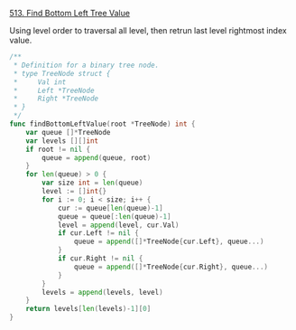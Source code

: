 [513. Find Bottom Left Tree Value]

Using level order to traversal all level, then retrun last level rightmost index value.

```go
/**
 * Definition for a binary tree node.
 * type TreeNode struct {
 *     Val int
 *     Left *TreeNode
 *     Right *TreeNode
 * }
 */
func findBottomLeftValue(root *TreeNode) int {
	var queue []*TreeNode
	var levels [][]int
	if root != nil {
		queue = append(queue, root)
	}
	for len(queue) > 0 {
		var size int = len(queue)
		level := []int{}
		for i := 0; i < size; i++ {
			cur := queue[len(queue)-1]
			queue = queue[:len(queue)-1]
			level = append(level, cur.Val)
			if cur.Left != nil {
				queue = append([]*TreeNode{cur.Left}, queue...)
			}
			if cur.Right != nil {
				queue = append([]*TreeNode{cur.Right}, queue...)
			}
		}
		levels = append(levels, level)
	}
	return levels[len(levels)-1][0]
}
```

[513. Find Bottom Left Tree Value]: https://leetcode.com/problems/find-bottom-left-tree-value/